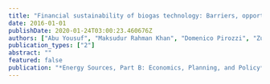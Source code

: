 ```yaml
---
title: "Financial sustainability of biogas technology: Barriers, opportunities, and solutions"
date: 2016-01-01
publishDate: 2020-01-24T03:00:23.460676Z
authors: ["Abu Yousuf", "Maksudur Rahman Khan", "Domenico Pirozzi", "Zularisam Ab Wahid"]
publication_types: ["2"]
abstract: ""
featured: false
publication: "*Energy Sources, Part B: Economics, Planning, and Policy*"
---
```


